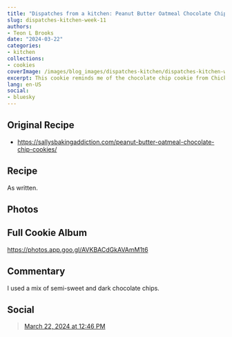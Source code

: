 ```yaml
---
title: "Dispatches from a kitchen: Peanut Butter Oatmeal Chocolate Chip Cookie"
slug: dispatches-kitchen-week-11
authors:
- Teon L Brooks
date: "2024-03-22"
categories:
- kitchen
collections:
- cookies
coverImage: /images/blog_images/dispatches-kitchen/dispatches-kitchen-week-11.jpg
excerpt: This cookie reminds me of the chocolate chip cookie from Chick-Fil-A
lang: en-US
social:
- bluesky
---
```

<script> import Callout from '$lib/components/Callout.svelte'; </script>

## Original Recipe

- https://sallysbakingaddiction.com/peanut-butter-oatmeal-chocolate-chip-cookies/

## Recipe

As written.

## Photos

<Callout>
<h2>Full Cookie Album</h2>

<https://photos.app.goo.gl/AVKBACdGkAVAmM1t6>
</Callout>

## Commentary

I used a mix of semi-sweet and dark chocolate chips.

## Social

<blockquote class="bluesky-embed" data-bluesky-uri="at://did:plc:yl7wcldipsfnjdww2jg5mnrv/app.bsky.feed.post/3kocecpt2nm2g" data-bluesky-cid="bafyreiaxez4fguoerncwirgydpzxsergeei7aj2qnn44ud6747jsefs2ne"><a href="https://bsky.app/profile/did:plc:yl7wcldipsfnjdww2jg5mnrv/post/3kocecpt2nm2g?ref_src=embed">March 22, 2024 at 12:46 PM</a></blockquote>
